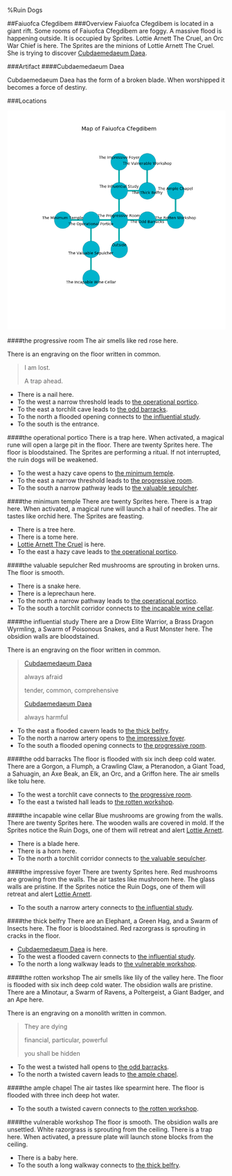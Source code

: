 %Ruin Dogs

##Faiuofca Cfegdibem
###Overview
Faiuofca Cfegdibem is located in a giant rift. Some rooms of Faiuofca Cfegdibem are foggy. A massive flood is happening outside. It is occupied by Sprites. <a name="Lottie-Arnett-The-Cruel"></a>Lottie Arnett The Cruel, an Orc War Chief is here. The Sprites are the minions of Lottie Arnett The Cruel. She  is trying to discover [Cubdaemedaeum Daea](#Cubdaemedaeum-Daea). 



###Artifact
####<a name="Cubdaemedaeum-Daea"></a>Cubdaemedaeum Daea


Cubdaemedaeum Daea has the form of a broken blade. When worshipped it becomes a force of destiny. 





###Locations


![](../v2/images/Faiuofca-Cfegdibem.png)

####<a name="the-progressive-room"></a>the progressive room
The air smells like red rose here. 

There is an engraving on the floor written in common. 

> I am lost.
>
> A trap ahead.
>


* There is a nail here.
* To the west a narrow threshold leads to [the operational portico](#the-operational-portico).
* To the east a torchlit cave leads to [the odd barracks](#the-odd-barracks).
* To the north a flooded opening connects to [the influential study](#the-influential-study).
* To the south is the entrance.


####<a name="the-operational-portico"></a>the operational portico
There is a trap here. When activated, a magical rune will open a large pit in the floor. There are twenty Sprites here. The floor is bloodstained. The Sprites are performing a ritual. If not interrupted, the ruin dogs will be weakened. 



* To the west a hazy cave opens to [the minimum temple](#the-minimum-temple).
* To the east a narrow threshold leads to [the progressive room](#the-progressive-room).
* To the south a narrow pathway leads to [the valuable sepulcher](#the-valuable-sepulcher).


####<a name="the-minimum-temple"></a>the minimum temple
There are twenty Sprites here. There is a trap here. When activated, a magical rune will launch a hail of needles. The air tastes like orchid here. The Sprites are feasting. 



* There is a tree here.
* There is a tome here.
* [Lottie Arnett The Cruel](#Lottie-Arnett-The-Cruel) is here.
* To the east a hazy cave leads to [the operational portico](#the-operational-portico).


####<a name="the-valuable-sepulcher"></a>the valuable sepulcher
Red mushrooms are sprouting in broken urns. The floor is smooth. 



* There is a snake here.
* There is a leprechaun here.
* To the north a narrow pathway leads to [the operational portico](#the-operational-portico).
* To the south a torchlit corridor connects to [the incapable wine cellar](#the-incapable-wine-cellar).


####<a name="the-influential-study"></a>the influential study
There are a Drow Elite Warrior, a Brass Dragon Wyrmling, a Swarm of Poisonous Snakes, and a Rust Monster here. The obsidion walls are bloodstained. 

There is an engraving on the floor written in common. 

> [Cubdaemedaeum Daea](#Cubdaemedaeum-Daea)
>
> always afraid
>
> tender, common, comprehensive
>
> [Cubdaemedaeum Daea](#Cubdaemedaeum-Daea)
>
> always harmful
>


* To the east a flooded cavern leads to [the thick belfry](#the-thick-belfry).
* To the north a narrow artery opens to [the impressive foyer](#the-impressive-foyer).
* To the south a flooded opening connects to [the progressive room](#the-progressive-room).


####<a name="the-odd-barracks"></a>the odd barracks
The floor is flooded with six inch deep cold water. There are a Gorgon, a Flumph, a Crawling Claw, a Pteranodon, a Giant Toad, a Sahuagin, an Axe Beak, an Elk, an Orc, and a Griffon here. The air smells like tolu here. 



* To the west a torchlit cave connects to [the progressive room](#the-progressive-room).
* To the east a twisted hall leads to [the rotten workshop](#the-rotten-workshop).


####<a name="the-incapable-wine-cellar"></a>the incapable wine cellar
Blue mushrooms are growing from the walls. There are twenty Sprites here. The wooden walls are covered in mold. If the Sprites notice the Ruin Dogs, one of them will retreat and alert [Lottie Arnett](#Lottie-Arnett). 



* There is a blade here.
* There is a horn here.
* To the north a torchlit corridor connects to [the valuable sepulcher](#the-valuable-sepulcher).


####<a name="the-impressive-foyer"></a>the impressive foyer
There are twenty Sprites here. Red mushrooms are growing from the walls. The air tastes like mushroom here. The glass walls are pristine. If the Sprites notice the Ruin Dogs, one of them will retreat and alert [Lottie Arnett](#Lottie-Arnett). 



* To the south a narrow artery connects to [the influential study](#the-influential-study).


####<a name="the-thick-belfry"></a>the thick belfry
There are an Elephant, a Green Hag, and a Swarm of Insects here. The floor is bloodstained. Red razorgrass is sprouting in cracks in the floor. 



* [Cubdaemedaeum Daea](#Cubdaemedaeum-Daea) is here.
* To the west a flooded cavern connects to [the influential study](#the-influential-study).
* To the north a long walkway leads to [the vulnerable workshop](#the-vulnerable-workshop).


####<a name="the-rotten-workshop"></a>the rotten workshop
The air smells like lily of the valley here. The floor is flooded with six inch deep cold water. The obsidion walls are pristine. There are a Minotaur, a Swarm of Ravens, a Poltergeist, a Giant Badger, and an Ape here. 

There is an engraving on a monolith written in common. 

> They are dying
>
> financial, particular, powerful
>
> you shall be hidden
>


* To the west a twisted hall opens to [the odd barracks](#the-odd-barracks).
* To the north a twisted cavern leads to [the ample chapel](#the-ample-chapel).


####<a name="the-ample-chapel"></a>the ample chapel
The air tastes like spearmint here. The floor is flooded with three inch deep hot water. 



* To the south a twisted cavern connects to [the rotten workshop](#the-rotten-workshop).


####<a name="the-vulnerable-workshop"></a>the vulnerable workshop
The floor is smooth. The obsidion walls are unsettled. White razorgrass is sprouting from the ceiling. There is a trap here. When activated, a pressure plate will launch stone blocks from the ceiling. 



* There is a baby here.
* To the south a long walkway connects to [the thick belfry](#the-thick-belfry).


